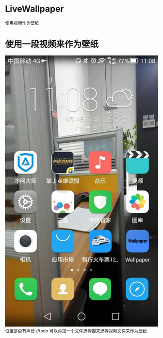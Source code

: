 # LiveWallpaper
使用视频作为壁纸
# 使用一段视频来作为壁纸  
![image](https://github.com/iWeiCheng/LiveWallpaper/blob/master/screenshot/%E6%88%AA%E5%9B%BE1.jpg)
  设置是否有声音 
 //todo
 可以添加一个文件选择器来选择视频文件来作为壁纸
